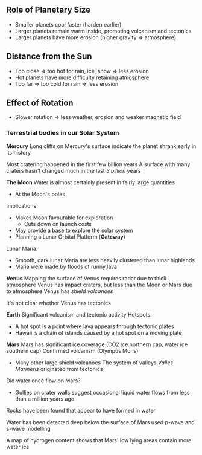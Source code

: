 
## Role of Planetary Size
- Smaller planets cool faster (harden earlier)
- Larger planets remain warm inside, promoting volcanism and tectonics
- Larger planets have more erosion (higher gravity => atmosphere)

## Distance from the Sun
- Too close => too hot for rain, ice, snow => less erosion
- Hot planets have more difficulty retaining atmosphere
- Too far => too cold for rain => less erosion

## Effect of Rotation
- Slower rotation => less weather, erosion and weaker magnetic field


### Terrestrial bodies in our Solar System
**Mercury**
Long cliffs on Mercury's surface indicate the planet shrank early in its history

Most cratering happened in the first few billion years
A surface with many craters hasn't changed much in the last *3 billion* years

**The Moon**
Water is almost certainly present in fairly large quantities
- At the Moon's poles

Implications:
- Makes Moon favourable for exploration
	- Cuts down on launch costs
- May provide a base to explore the solar system
- Planning a Lunar Orbital Platform (**Gateway**)

Lunar Maria:
- Smooth, dark lunar Maria are less heavily clustered than lunar highlands
- Maria were made by floods of runny lava

**Venus**
Mapping the surface of Venus requires radar due to thick atmosphere
Venus has impact craters, but less than the Moon or Mars due to atmosphere
Venus has *shield volcanoes*

It's not clear whether Venus has tectonics

**Earth**
Significant volcanism and tectonic activity
Hotspots:
- A hot spot is a point where lava appears through tectonic plates
- Hawaii is a chain of islands caused by a hot spot on a moving plate

**Mars**
Mars has significant ice coverage (CO2 ice northern cap, water ice southern cap)
Confirmed volcanism (Olympus Mons)
- Many other large shield volcanoes
The system of valleys *Valles Marineris* originated from tectonics

Did water once flow on Mars?
- Gullies on crater walls suggest occasional liquid water flows from less than a million years ago

Rocks have been found that appear to have formed in water

Water has been detected deep below the surface of Mars used p-wave and s-wave modelling

A map of hydrogen content shows that Mars' low lying areas contain more water ice
